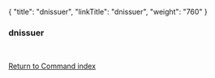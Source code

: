 {
    "title": "dnissuer",
    "linkTitle": "dnissuer",
    "weight": "760"
}<span id="dnissuer"></span>

### dnissuer

 

[Return to Command index](../../)

 

